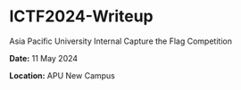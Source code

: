 # ICTF2024-Writeup
Asia Pacific University Internal Capture the Flag Competition 

**Date:** 11 May 2024 

**Location:** APU New Campus
